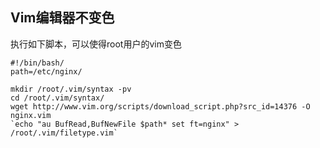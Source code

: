 ## Vim编辑器不变色

执行如下脚本，可以使得root用户的vim变色

```
#!/bin/bash/
path=/etc/nginx/

mkdir /root/.vim/syntax -pv  
cd /root/.vim/syntax/
wget http://www.vim.org/scripts/download_script.php?src_id=14376 -O nginx.vim
`echo "au BufRead,BufNewFile $path* set ft=nginx" > /root/.vim/filetype.vim`
```

